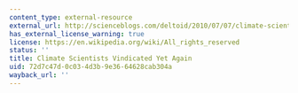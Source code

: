 ```yaml
---
content_type: external-resource
external_url: http://scienceblogs.com/deltoid/2010/07/07/climate-scientists-vindicated/
has_external_license_warning: true
license: https://en.wikipedia.org/wiki/All_rights_reserved
status: ''
title: Climate Scientists Vindicated Yet Again
uid: 72d7c47d-0c03-4d3b-9e36-64628cab304a
wayback_url: ''
---
```

